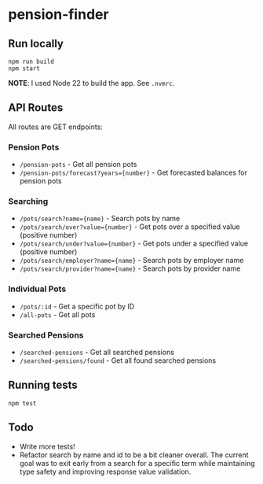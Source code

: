 # pension-finder

## Run locally

```
npm run build
npm start
```

**NOTE**: I used Node 22 to build the app. See `.nvmrc`.

## API Routes

All routes are GET endpoints:

### Pension Pots

- `/pension-pots` - Get all pension pots
- `/pension-pots/forecast?years={number}` - Get forecasted balances for pension pots

### Searching

- `/pots/search?name={name}` - Search pots by name
- `/pots/search/over?value={number}` - Get pots over a specified value (positive number)
- `/pots/search/under?value={number}` - Get pots under a specified value (positive number)
- `/pots/search/employer?name={name}` - Search pots by employer name
- `/pots/search/provider?name={name}` - Search pots by provider name

### Individual Pots

- `/pots/:id` - Get a specific pot by ID
- `/all-pots` - Get all pots

### Searched Pensions

- `/searched-pensions` - Get all searched pensions
- `/searched-pensions/found` - Get all found searched pensions

## Running tests

```
npm test
```

## Todo

- Write more tests!
- Refactor search by name and id to be a bit cleaner overall. The current goal was to exit early from a search for a specific term while maintaining type safety and improving response value validation.
